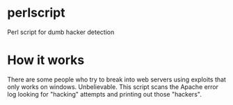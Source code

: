 # perlscript
Perl script for dumb hacker detection

# How it works

There are some people who try to break into web servers using exploits that only works on windows. Unbelievable. This script scans the Apache error log looking for "hacking" attempts and printing out those "hackers".  

